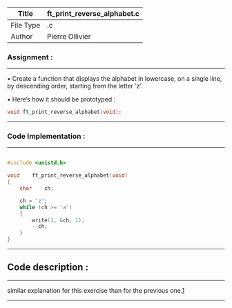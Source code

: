 | Title       | ft_print_reverse_alphabet.c |
| ----------- | --------------------------- |
| File Type   | .c                 					|
| Author      | Pierre Ollivier    					|

### Assignment :
---

• Create a function that displays the alphabet in lowercase, on a single line, by descending order, starting from the letter ’z’.

• Here’s how it should be prototyped :

```C
void ft_print_reverse_alphabet(void);
```

---

### Code Implementation :
---

```C

#include <unistd.h>

void	ft_print_reverse_alphabet(void)
{
	char	ch;

	ch = 'z';
	while (ch >= 'a')
	{
		write(1, &ch, 1);
		--ch;
	}
}

```

---

## Code description :
---

similar explanation for this exercise than for the previous one.[1]

[1]: https://github.com/pierrelgol/42_2023/tree/main/piscine/c00/ex01

---
